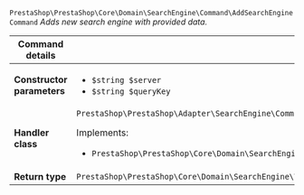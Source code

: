 `PrestaShop\PrestaShop\Core\Domain\SearchEngine\Command\AddSearchEngineCommand`
_Adds new search engine with provided data._

| Command details            |    |
| -------------------------- | -- |
| **Constructor parameters** | <ul> <li>`$string $server`</li>  <li>`$string $queryKey`</li> </ul> |
| **Handler class**          | `PrestaShop\PrestaShop\Adapter\SearchEngine\CommandHandler\AddSearchEngineHandler`  <p> Implements: </p> <ul>  <li>`PrestaShop\PrestaShop\Core\Domain\SearchEngine\CommandHandler\AddSearchEngineHandlerInterface`</li>  |
| **Return type** |  `PrestaShop\PrestaShop\Core\Domain\SearchEngine\ValueObject\SearchEngineId`  |
